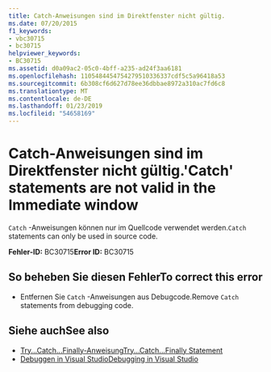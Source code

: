 ```yaml
---
title: Catch-Anweisungen sind im Direktfenster nicht gültig.
ms.date: 07/20/2015
f1_keywords:
- vbc30715
- bc30715
helpviewer_keywords:
- BC30715
ms.assetid: d0a09ac2-05c0-4bff-a235-ad24f3aa6181
ms.openlocfilehash: 1105484454754279510336337cdf5c5a96418a53
ms.sourcegitcommit: 6b308cf6d627d78ee36dbbae8972a310ac7fd6c8
ms.translationtype: MT
ms.contentlocale: de-DE
ms.lasthandoff: 01/23/2019
ms.locfileid: "54658169"
---
```

# <a name="catch-statements-are-not-valid-in-the-immediate-window"></a><span data-ttu-id="456a5-102">Catch-Anweisungen sind im Direktfenster nicht gültig.</span><span class="sxs-lookup"><span data-stu-id="456a5-102">'Catch' statements are not valid in the Immediate window</span></span>
<span data-ttu-id="456a5-103">`Catch` -Anweisungen können nur im Quellcode verwendet werden.</span><span class="sxs-lookup"><span data-stu-id="456a5-103">`Catch` statements can only be used in source code.</span></span>  
  
 <span data-ttu-id="456a5-104">**Fehler-ID:** BC30715</span><span class="sxs-lookup"><span data-stu-id="456a5-104">**Error ID:** BC30715</span></span>  
  
## <a name="to-correct-this-error"></a><span data-ttu-id="456a5-105">So beheben Sie diesen Fehler</span><span class="sxs-lookup"><span data-stu-id="456a5-105">To correct this error</span></span>  
  
-   <span data-ttu-id="456a5-106">Entfernen Sie `Catch` -Anweisungen aus Debugcode.</span><span class="sxs-lookup"><span data-stu-id="456a5-106">Remove `Catch` statements from debugging code.</span></span>  
  
## <a name="see-also"></a><span data-ttu-id="456a5-107">Siehe auch</span><span class="sxs-lookup"><span data-stu-id="456a5-107">See also</span></span>
- [<span data-ttu-id="456a5-108">Try...Catch...Finally-Anweisung</span><span class="sxs-lookup"><span data-stu-id="456a5-108">Try...Catch...Finally Statement</span></span>](../../visual-basic/language-reference/statements/try-catch-finally-statement.md)
- [<span data-ttu-id="456a5-109">Debuggen in Visual Studio</span><span class="sxs-lookup"><span data-stu-id="456a5-109">Debugging in Visual Studio</span></span>](/visualstudio/debugger/debugging-in-visual-studio)
